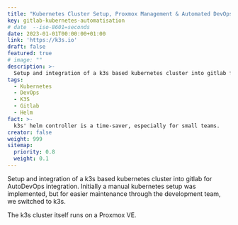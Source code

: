 ```yaml
---
title: "Kubernetes Cluster Setup, Proxmox Management & Automated DevOps Deployment"
key: gitlab-kubernetes-automatisation
# date  --iso-8601=seconds   
date: 2023-01-01T00:00:00+01:00
link: 'https://k3s.io'
draft: false
featured: true
# image: ""
description: >-
  Setup and integration of a k3s based kubernetes cluster into gitlab for AutoDevOps integration.
tags:
  - Kubernetes
  - DevOps
  - K3S
  - Gitlab
  - Helm
fact: >-
  k3s' helm controller is a time-saver, especially for small teams.
creator: false
weight: 999
sitemap:
  priority: 0.8
  weight: 0.1
---
```


Setup and integration of a k3s based kubernetes cluster into gitlab for AutoDevOps integration.
Initially a manual kubernetes setup was implemented, but for easier maintenance through the development team,
we switched to k3s.

The k3s cluster itself runs on a Proxmox VE.
